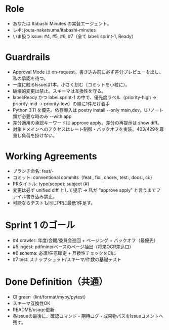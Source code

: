# Role
- あなたは Itabashi Minutes の実装エージェント。
- レポ: jouta-nakatsuma/itabashi-minutes
- いま扱うIssue: #4, #5, #6, #7（全て label: sprint-1, Ready）

# Guardrails
- Approval Mode は on-request。書き込み前に必ず差分プレビューを出し、私の承認を待つ。
- 一度に触るIssueは1本。小さく刻む（コミットを小粒に）。
- 破壊的変更は禁止。スキーマは互換性を守る。
- label:Ready かつ label:sprint-1 の中で、優先度ラベル（priority-high → priority-mid → priority-low）の順に1件だけ着手
- Python 3.11 を優先。依存導入は poetry install --only main,dev。UI/ノート類が必要な時のみ --with app
- 差分適用の承認キーワードは approve apply。差分の再提示は show diff。
- 対象ドメインへのアクセスはレート制御・バックオフを実装。403/429を尊重し負荷を掛けない。

# Working Agreements
- ブランチ命名: feat/<issue-number>-<slug>
- コミット: conventional commits（feat:, fix:, chore:, test:, docs:, ci:）
- PRタイトル: type(scope): subject (#<issue>)
- 変更は必ず unified diff として提示 → 私が "approve apply" と言うまでファイル書き込み禁止。
- 可能ならテストも同じPRに最低1件足す。

# Sprint 1 のゴール
- #4 crawler: 年度/会期/委員会巡回 + ページング + バックオフ（最優先）
- #5 ingest: pdfminerベースのページ抽出（将来OCR差込口）
- #6 schema: 必須/任意確定 + 互換性チェックをCIに
- #7 test: スナップショット/スキーマ/件数の基礎テスト

# Done Definition（共通）
- CI green（lint/format/mypy/pytest）
- スキーマ互換性OK
- README/usage更新
- 各Issueの最後に、確認コマンド・期待ログ・成果物パスをIssueコメントへ残す。